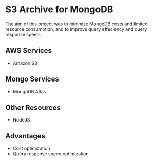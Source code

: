 # S3 Archive for MongoDB

The aim of this project was to minimize MongoDB costs and limited resource consumption, and to improve query effeciency and query response speed.

## AWS Services

- Amazon S3
  
## Mongo Services

- MongoDB Atlas

## Other Resources

- NodeJS

## Advantages

- Cost optimization
- Query response speed optimization
